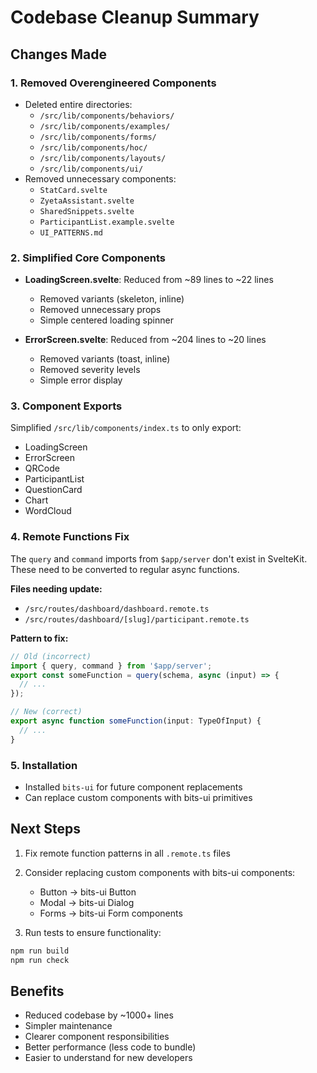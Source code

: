 # Codebase Cleanup Summary

## Changes Made

### 1. Removed Overengineered Components
- Deleted entire directories:
  - `/src/lib/components/behaviors/`
  - `/src/lib/components/examples/`
  - `/src/lib/components/forms/`
  - `/src/lib/components/hoc/`
  - `/src/lib/components/layouts/`
  - `/src/lib/components/ui/`
- Removed unnecessary components:
  - `StatCard.svelte`
  - `ZyetaAssistant.svelte`
  - `SharedSnippets.svelte`
  - `ParticipantList.example.svelte`
  - `UI_PATTERNS.md`

### 2. Simplified Core Components
- **LoadingScreen.svelte**: Reduced from ~89 lines to ~22 lines
  - Removed variants (skeleton, inline)
  - Removed unnecessary props
  - Simple centered loading spinner
  
- **ErrorScreen.svelte**: Reduced from ~204 lines to ~20 lines
  - Removed variants (toast, inline)
  - Removed severity levels
  - Simple error display

### 3. Component Exports
Simplified `/src/lib/components/index.ts` to only export:
- LoadingScreen
- ErrorScreen
- QRCode
- ParticipantList
- QuestionCard
- Chart
- WordCloud

### 4. Remote Functions Fix
The `query` and `command` imports from `$app/server` don't exist in SvelteKit. These need to be converted to regular async functions.

**Files needing update:**
- `/src/routes/dashboard/dashboard.remote.ts`
- `/src/routes/dashboard/[slug]/participant.remote.ts`

**Pattern to fix:**
```typescript
// Old (incorrect)
import { query, command } from '$app/server';
export const someFunction = query(schema, async (input) => {
  // ...
});

// New (correct)
export async function someFunction(input: TypeOfInput) {
  // ...
}
```

### 5. Installation
- Installed `bits-ui` for future component replacements
- Can replace custom components with bits-ui primitives

## Next Steps

1. Fix remote function patterns in all `.remote.ts` files
2. Consider replacing custom components with bits-ui components:
   - Button → bits-ui Button
   - Modal → bits-ui Dialog
   - Forms → bits-ui Form components

3. Run tests to ensure functionality:
```bash
npm run build
npm run check
```

## Benefits
- Reduced codebase by ~1000+ lines
- Simpler maintenance
- Clearer component responsibilities
- Better performance (less code to bundle)
- Easier to understand for new developers
